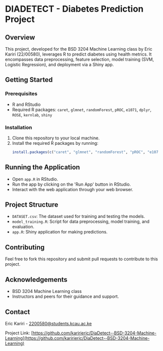 # DIADETECT - Diabetes Prediction Project

## Overview
This project, developed for the BSD 3204 Machine Learning class by Eric Kariri (22/00580), leverages R to predict diabetes using health metrics. It encompasses data preprocessing, feature selection, model training (SVM, Logistic Regression), and deployment via a Shiny app.

## Getting Started

### Prerequisites
- R and RStudio
- Required R packages: `caret`, `glmnet`, `randomForest`, `pROC`, `e1071`, `dplyr`, `ROSE`, `kernlab`, `shiny`

### Installation
1. Clone this repository to your local machine.
2. Install the required R packages by running:
   ```R
   install.packages(c("caret", "glmnet", "randomForest", "pROC", "e1071", "dplyr", "ROSE", "kernlab", "shiny"))

## Running the Application
- Open `app.R` in RStudio.
- Run the app by clicking on the 'Run App' button in RStudio.
- Interact with the web application through your web browser.

## Project Structure
- `DATASET.csv`: The dataset used for training and testing the models.
- `model_training.R`: Script for data preprocessing, model training, and evaluation.
- `app.R`: Shiny application for making predictions.

## Contributing
Feel free to fork this repository and submit pull requests to contribute to this project.

## Acknowledgements
- BSD 3204 Machine Learning class
- Instructors and peers for their guidance and support.

## Contact
Eric Kariri - 2200580@students.kcau.ac.ke

Project Link: [https://github.com/karirieric/DiaDetect--BSD-3204-Machine-Learning](https://github.com/karirieric/DiaDetect--BSD-3204-Machine-Learning)

